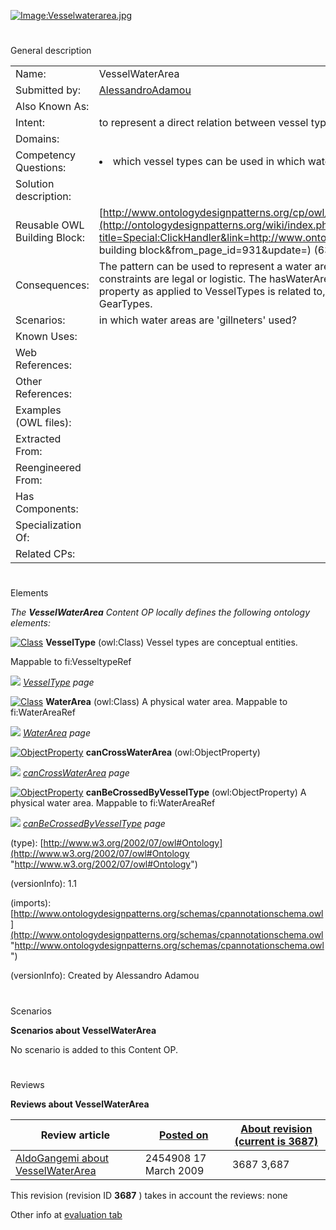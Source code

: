 [![Image:Vesselwaterarea.jpg](../images/d/db/Vesselwaterarea.jpg)](../Image/Vesselwaterarea.jpg "Image:Vesselwaterarea.jpg")





# 

 General description




|  |  |
| --- | --- |
|  Name:  |  VesselWaterArea  |
|  Submitted by:  | [AlessandroAdamou](../User/AlessandroAdamou "User:AlessandroAdamou")  |
|  Also Known As:  |  |
|  Intent:  |  to represent a direct relation between vessel types and water areas regardless of what type of fishing gear is fitted  |
|  Domains:  |  |
|  Competency Questions:  | <li>       which vessel types can be used in which water areas?      </li> |
|  Solution description:  |  |
|  Reusable OWL Building Block:  | [http://www.ontologydesignpatterns.org/cp/owl/fsdas/vesselwaterarea.owl](http://ontologydesignpatterns.org/wiki/index.php?title=Special:ClickHandler&link=http://www.ontologydesignpatterns.org/cp/owl/fsdas/vesselwaterarea.owl&message=OWL building block&from_page_id=931&update=)  (636)  |
|  Consequences:  |  The pattern can be used to represent a water area setting and the vessels that can be used there, no matter whether these constraints are legal or logistic. The hasWaterArea object property is used as in the gearwaterarea pattern. Usage of this property as applied to VesselTypes is related to, but not strictly dependent on the hasWaterArea property as applied to GearTypes.  |
|  Scenarios:  |  in which water areas are 'gillneters' used?  |
|  Known Uses:  |  |
|  Web References:  |  |
|  Other References:  |  |
|  Examples (OWL files):  |  |
|  Extracted From:  |  |
|  Reengineered From:  |  |
|  Has Components:  |  |
|  Specialization Of:  |  |
|  Related CPs:  |  |



  





# 

 Elements



_The
 __VesselWaterArea__ 
 Content OP locally defines the following ontology elements:_ 





[![Class](../../images/thumb/2/27/Class.gif/20px-Class.gif)](../Image/Class.gif "Class")
__VesselType__ 
 (owl:Class) Vessel types are conceptual entities.
 
 Mappable to fi:VesseltypeRef
 



[![](../../../../images/thumb/8/87/ArrowRight.gif/11px-ArrowRight.gif)](../Image/ArrowRight.gif "ArrowRight.gif")
_[VesselType](../Submissions/VesselWaterArea/VesselType "Submissions:VesselWaterArea/VesselType") 
 page_ 



[![Class](../../images/thumb/2/27/Class.gif/20px-Class.gif)](../Image/Class.gif "Class")
__WaterArea__ 
 (owl:Class) A physical water area. Mappable to fi:WaterAreaRef
 
[![](../../../../images/thumb/8/87/ArrowRight.gif/11px-ArrowRight.gif)](../Image/ArrowRight.gif "ArrowRight.gif")
_[WaterArea](../Submissions/VesselWaterArea/WaterArea "Submissions:VesselWaterArea/WaterArea") 
 page_ 



[![ObjectProperty](../../images/thumb/c/c3/ObjectProperty.gif/20px-ObjectProperty.gif)](../Image/ObjectProperty.gif "ObjectProperty")
__canCrossWaterArea__ 
 (owl:ObjectProperty)
 
[![](../../../../images/thumb/8/87/ArrowRight.gif/11px-ArrowRight.gif)](../Image/ArrowRight.gif "ArrowRight.gif")
_[canCrossWaterArea](../Submissions/VesselWaterArea/canCrossWaterArea "Submissions:VesselWaterArea/canCrossWaterArea") 
 page_ 



[![ObjectProperty](../../images/thumb/c/c3/ObjectProperty.gif/20px-ObjectProperty.gif)](../Image/ObjectProperty.gif "ObjectProperty")
__canBeCrossedByVesselType__ 
 (owl:ObjectProperty) A physical water area. Mappable to fi:WaterAreaRef
 
[![](../../../../images/thumb/8/87/ArrowRight.gif/11px-ArrowRight.gif)](../Image/ArrowRight.gif "ArrowRight.gif")
_[canBeCrossedByVesselType](../Submissions/VesselWaterArea/canBeCrossedByVesselType "Submissions:VesselWaterArea/canBeCrossedByVesselType") 
 page_ 


 (type):
 [http://www.w3.org/2002/07/owl#Ontology](http://www.w3.org/2002/07/owl#Ontology "http://www.w3.org/2002/07/owl#Ontology") 




 (versionInfo): 1.1
 



 (imports):
 [http://www.ontologydesignpatterns.org/schemas/cpannotationschema.owl](http://www.ontologydesignpatterns.org/schemas/cpannotationschema.owl "http://www.ontologydesignpatterns.org/schemas/cpannotationschema.owl") 




 (versionInfo): Created by Alessandro Adamou
 



# 

 Scenarios




__Scenarios about VesselWaterArea__ 


 No scenario is added to this Content OP.
 




# 

 Reviews




__Reviews about VesselWaterArea__ 



|  Review article  | [Posted on](../Property/CreationDate "Property:CreationDate")  | [About revision (current is 3687)](../Property/ReviewAboutVersion "Property:ReviewAboutVersion")  |
| --- | --- | --- |
| [AldoGangemi about VesselWaterArea](../Reviews/AldoGangemi_about_VesselWaterArea "Reviews:AldoGangemi about VesselWaterArea")  |  2454908  17 March 2009  |  3687  3,687  |



 This revision (revision ID
 __3687__ 
 ) takes in account the reviews: none
 



 Other info at
 [evaluation tab](http://ontologydesignpatterns.org/wiki/index.php?title=Submissions:VesselWaterArea&action=evaluation "http://ontologydesignpatterns.org/wiki/index.php?title=Submissions:VesselWaterArea&action=evaluation")